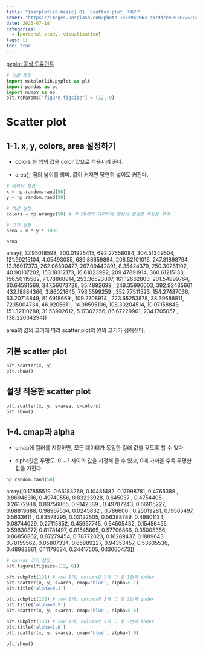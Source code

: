 ```yaml
---
title: "[matplotlib-basic] 01. Scatter plot 그리기"
cover: "https://images.unsplash.com/photo-1555949963-aa79dcee981c?w=1920&h=1080&fit=crop"
date: 2025-07-18
categories:
  - [personal-study, visualization]
tags: []
toc: true
---
```


[pyplot 공식 도큐먼트](https://matplotlib.org/api/_as_gen/matplotlib.pyplot.plot.html#matplotlib.pyplot.plot)

```python
# 기본 셋팅
import matplotlib.pyplot as plt
import pandas as pd
import numpy as np
plt.rcParams["figure.figsize"] = (12, 9)
```

# Scatter plot

## 1-1. x, y, colors, area 설정하기

* colors 는 임의 값을 color 값으로 적용시켜 준다.

* area는 점의 넓이를 의미. 값이 커지면 당연히 넓이도 커진다.

```python
# 데이터 설정
x = np.random.rand(50)
y = np.random.rand(50)

# 색상 설정
colors = np.arange(50) # 각 50개의 데이터에 맞춰서 랜덤한 색상을 부여

# 크기 설정
area = x * y * 1000
```

```python
area
```


array([ 37.95018598, 300.01925415, 692.27558084, 304.51349504,
       121.99215104,   4.05493055, 639.86659894, 208.52101016,
       247.81898794,  12.36017373, 262.06500427, 267.09442891,
         8.35424379, 250.30261102,  40.90107202, 153.18312173,
        16.61023992, 209.47891914, 360.61215133, 156.50115582,
        71.78868914, 253.36523807, 161.12662803, 201.54999764,
        60.64591569, 347.56073728,  35.4892699 , 249.35996003,
       392.92485661, 432.18884366,   3.86021645, 793.5599259 ,
       352.77511523, 154.27487036,  63.20718849,  81.6918669 ,
       109.2708914 , 223.65253878,  38.39688811,  72.15004734,
        46.9205611 ,  14.08595106, 108.30204514,  10.07158843,
       151.32110288,  31.53992612,   5.17302256,  86.67229901,
       234.1705057 , 138.22034294])

area의 값의 크기에 따라 scatter plot의 원의 크기가 정해진다.

## 기본 scatter plot

```python
plt.scatter(x, y)
plt.show()
```



## 설정 적용한 scatter plot

```python
plt.scatter(x, y, s=area, c=colors)
plt.show()
```



## 1-4. cmap과 alpha

* cmap에 컬러를 지정하면, 모든 데이터가 동일한 컬러 값을 갖도록 할 수 있다.

* alpha값은 투명도. 0 ~ 1 사이의 값을 지정해 줄 수 있고, 0에 가까울 수록 투명한 값을 가진다.

```python
np.random.rand(50)
```


array([0.17855519, 0.66183269, 0.10481482, 0.17998781, 0.4765388 ,
       0.86946316, 0.49740556, 0.83233928, 0.645037  , 0.4754405 ,
       0.26172988, 0.89756865, 0.9142389 , 0.49787243, 0.66915227,
       0.68819688, 0.98967534, 0.0245832 , 0.786606  , 0.25019281,
       0.19565497, 0.5633611 , 0.83573295, 0.03122505, 0.56388789,
       0.49801134, 0.08744029, 0.27115852, 0.45967745, 0.54505432,
       0.15456455, 0.59830877, 0.81781497, 0.81545865, 0.57706866,
       0.35005356, 0.86856862, 0.87279454, 0.78772023, 0.16289437,
       0.1889643 , 0.78159562, 0.05807334, 0.65889227, 0.94353457,
       0.53635536, 0.48983861, 0.11179634, 0.34417505, 0.13060473])


```python
# canvas 크기 설정
plt.figure(figsize=(12, 6))

plt.subplot(131) # row 1개, column은 3개 그 중 1번째 index
plt.scatter(x, y, s=area, cmap='blue', alpha=0.1)
plt.title('alpha=0.1')

plt.subplot(132) # row 1개, column은 3개 그 중 2번째 index
plt.title('alpha=0.5')
plt.scatter(x, y, s=area, cmap='blue', alpha=0.5)

plt.subplot(133) # row 1개, column은 3개 그 중 3번째 index
plt.title('alpha=1.0')
plt.scatter(x, y, s=area, cmap='blue', alpha=1.0)

plt.show()
```



